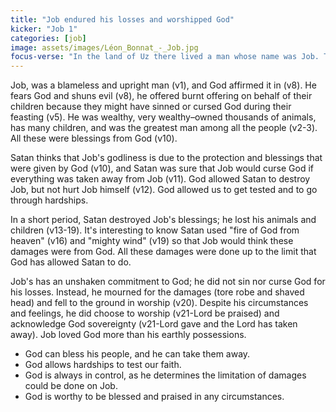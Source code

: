 ```yaml
---
title: "Job endured his losses and worshipped God"
kicker: "Job 1"
categories: [job]
image: assets/images/Léon_Bonnat_-_Job.jpg
focus-verse: "In the land of Uz there lived a man whose name was Job. This man was blameless and upright; he feared God and shunned evil. – Job 1:1"
---
```


Job, was a blameless and upright man (v1), and God affirmed it in (v8). He fears God and shuns evil (v8), he offered burnt offering on behalf of their children because they might have sinned or cursed God during their feasting (v5). He was wealthy, very wealthy–owned thousands of animals, has many children, and was the greatest man among all the people (v2-3). All these were blessings from God (v10).

Satan thinks that Job's godliness is due to the protection and blessings that were given by God (v10), and Satan was sure that Job would curse God if everything was taken away from Job (v11). God allowed Satan to destroy Job, but not hurt Job himself (v12). God allowed us to get tested and to go through hardships.

In a short period, Satan destroyed Job's blessings; he lost his animals and children (v13-19). It's interesting to know Satan used "fire of God from heaven" (v16) and "mighty wind" (v19) so that Job would think these damages were from God. All these damages were done up to the limit that God has allowed Satan to do.

Job's has an unshaken commitment to God; he did not sin nor curse God for his losses. Instead, he mourned for the damages (tore robe and shaved head) and fell to the ground in worship (v20). Despite his circumstances and feelings, he did choose to worship (v21-Lord be praised) and acknowledge God sovereignty (v21-Lord gave and the Lord has taken away). Job loved God more than his earthly possessions.

- God can bless his people, and he can take them away.
- God allows hardships to test our faith.
- God is always in control, as he determines the limitation of damages could be done on Job.
- God is worthy to be blessed and praised in any circumstances.